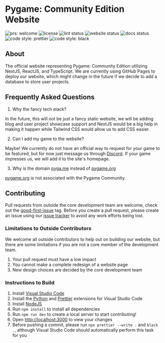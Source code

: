 # Pygame: Community Edition Website

<img src="https://img.shields.io/badge/PRs-welcome-brightgreen.svg" alt="prs: welcome"> <img src="https://img.shields.io/github/license/pygame-community/pyga.me" alt="license"/> <img src="https://img.shields.io/github/actions/workflow/status/pygame-community/pyga.me/prettier.yml?label=lint status" alt="lint status"/> <img src="https://img.shields.io/website?down_message=offline&label=website&up_message=online&url=https%3A%2F%2Fpyga.me%2F" alt="website status"> <img src="https://img.shields.io/website?down_message=offline&label=docs&up_message=online&url=https%3A%2F%2Fpyga.me%2Fdocs%2F" alt="docs status"> <img src="https://img.shields.io/badge/code_style-prettier-ff69b4.svg" alt="code style: prettier"/> <img src="https://img.shields.io/badge/code%20style-black-000000.svg" alt="code style: black">

## About

The official website representing Pygame: Community Edition utilizing NextJS, ReactJS, and TypeScript. We are currently using GitHub Pages to deploy our website, which might change in the future if we decide to add a database to store user projects.

## Frequently Asked Questions

1. Why the fancy tech stack?

In the future, this will not be just a fancy static website, we will be adding blog and user project showcase support and NextJS would be a big help in making it happen while Tailwind CSS would allow us to add CSS easier.

2. Can I add my game to the website?

Maybe! We currently do not have an official way to request for your game to be featured, but for now just message us through [Discord](https://discord.gg/pygame). If your game impresses us, we will add it to the site's homepage.

3. Why is the domain [pyga.me](https://pyga.me) instead of [pygame.org](https://pygame.org)

[pygame.org](https://pygame.org) is not associated with the Pygame Community.

## Contributing

Pull requests from outside the core development team are welcome, check out the [good-first-issue](https://github.com/pygame-community/pyga.me/issues?q=is%3Aissue+is%3Aopen+label%3A%22good+first+issue%22) tag.
Before you create a pull request, please create an issue using our [issue tracker](https://github.com/pygame-community/pyga.me/issues) to avoid any work efforts being lost.

### Limitations to Outside Contributors

We welcome all outside contributors to help out on building our website, but there are some limitations if you are not a core member of the development team.

1. Your pull request must have a low impact
2. You cannot make a complete redesign of a website page
3. New design choices are decided by the core development team

### Instructions to Build

1. Install [Visual Studio Code](https://code.visualstudio.com/)
2. Install the [Python](https://marketplace.visualstudio.com/items?itemName=ms-python.python) and [Prettier](https://marketplace.visualstudio.com/items?itemName=esbenp.prettier-vscode) extensions for Visual Studio Code
3. Install [NodeJS](https://nodejs.org/en/)
4. Run `npm install` to install all dependencies
5. Run `npm run dev` to create a local server to start contributing!
6. Open [http://localhost:3000](http://localhost:3000) to view your changes
7. Before pushing a commit, please run `npx prettier --write .` and `black .`, although Visual Studio Code should automatically perform this task for you
